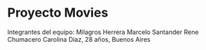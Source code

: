 # Proyecto Movies
Integrantes del equipo:
Milagros Herrera
Marcelo Santander
Rene Chumacero
Carolina Diaz, 28 años, Buenos Aires